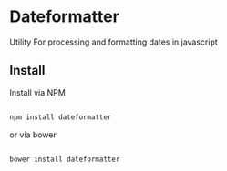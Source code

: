 # Dateformatter
Utility For processing and formatting dates in javascript

## Install

Install via NPM

``` bash

npm install dateformatter

```

or via bower

``` bash

bower install dateformatter

```
